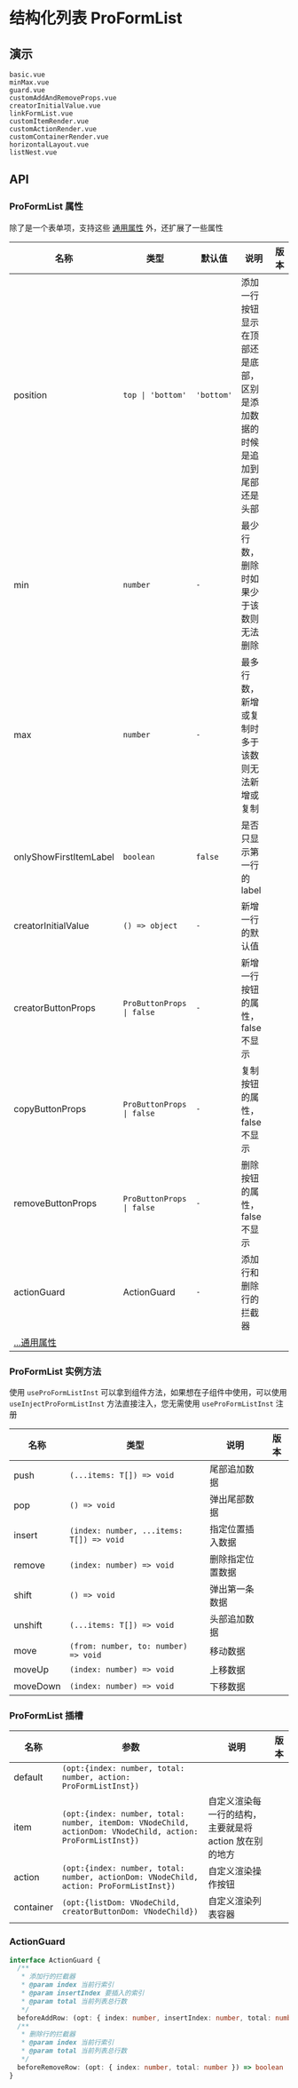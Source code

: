 # 结构化列表 ProFormList
<!--single-column-->

## 演示

```demo
basic.vue
minMax.vue
guard.vue
customAddAndRemoveProps.vue
creatorInitialValue.vue
linkFormList.vue
customItemRender.vue
customActionRender.vue
customContainerRender.vue
horizontalLayout.vue
listNest.vue
```

## API
### ProFormList 属性
除了是一个表单项，支持这些 [通用属性](field#通用的属性) 外，还扩展了一些属性

| 名称                            | 类型                                       | 默认值     | 说明                                                                     | 版本 |
| ------------------------------- | ------------------------------------------ | ---------- | ------------------------------------------------------------------------ | ---- |
| position                        | `top \| 'bottom'`                          | `'bottom'` | 添加一行按钮显示在顶部还是底部，区别是添加数据的时候是追加到尾部还是头部 |      |
| min                             | `number`                                   | `-`        | 最少行数，删除时如果少于该数则无法删除                                   |      |
| max                             | `number`                                   | `-`        | 最多行数，新增或复制时多于该数则无法新增或复制                           |      |
| onlyShowFirstItemLabel          | `boolean`                                  | `false`    | 是否只显示第一行的 label                                                 |      |
| creatorInitialValue             | `() => object`                             | `-`        | 新增一行的默认值                                                         |      |
| creatorButtonProps              | `ProButtonProps \| false`                  | `-`        | 新增一行按钮的属性，false 不显示                                         |      |
| copyButtonProps                 | `ProButtonProps \| false`                  | `-`        | 复制按钮的属性，false 不显示                                             |      |
| removeButtonProps               | `ProButtonProps \| false`                  | `-`        | 删除按钮的属性，false 不显示                                             |      |
| actionGuard                     | <n-a href="#ActionGuard">ActionGuard</n-a> | `-`        | 添加行和删除行的拦截器                                                   |      |
| [...通用属性](field#通用的属性) |                                            |            |                                                                          |      |

### ProFormList 实例方法
使用 `useProFormListInst` 可以拿到组件方法，如果想在子组件中使用，可以使用 `useInjectProFormListInst` 方法直接注入，您无需使用 `useProFormListInst` 注册

| 名称     | 类型                                     | 说明             | 版本 |
| -------- | ---------------------------------------- | ---------------- | ---- |
| push     | `(...items: T[]) => void`                | 尾部追加数据     |      |
| pop      | `() => void`                             | 弹出尾部数据     |      |
| insert   | `(index: number, ...items: T[]) => void` | 指定位置插入数据 |      |
| remove   | `(index: number) => void`                | 删除指定位置数据 |      |
| shift    | `() => void`                             | 弹出第一条数据   |      |
| unshift  | `(...items: T[]) => void`                | 头部追加数据     |      |
| move     | `(from: number, to: number) => void`     | 移动数据         |      |
| moveUp   | `(index: number) => void`                | 上移数据         |      |
| moveDown | `(index: number) => void`                | 下移数据         |      |

### ProFormList 插槽
| 名称      | 参数                                                                                                        | 说明                                                   | 版本 |
| --------- | ----------------------------------------------------------------------------------------------------------- | ------------------------------------------------------ | ---- |
| default   | `(opt:{index: number, total: number, action: ProFormListInst})`                                             |                                                        |      |
| item      | `(opt:{index: number, total: number, itemDom: VNodeChild, actionDom: VNodeChild, action: ProFormListInst})` | 自定义渲染每一行的结构，主要就是将 action 放在别的地方 |      |
| action    | `(opt:{index: number, total: number, actionDom: VNodeChild, action: ProFormListInst})`                      | 自定义渲染操作按钮                                     |      |
| container | `(opt:{listDom: VNodeChild, creatorButtonDom: VNodeChild})`                                                 | 自定义渲染列表容器                                     |      |

### ActionGuard
```ts
interface ActionGuard {
  /**
   * 添加行的拦截器
   * @param index 当前行索引
   * @param insertIndex 要插入的索引
   * @param total 当前列表总行数
   */
  beforeAddRow: (opt: { index: number, insertIndex: number, total: number }) => boolean | Promise<boolean>
  /**
   * 删除行的拦截器
   * @param index 当前行索引
   * @param total 当前列表总行数
   */
  beforeRemoveRow: (opt: { index: number, total: number }) => boolean | Promise<boolean>
}
```
